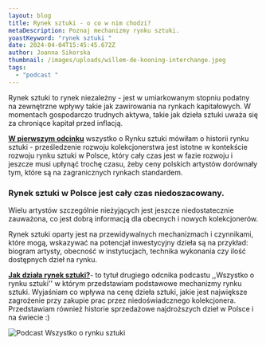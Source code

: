 ```yaml
---
layout: blog
title: Rynek sztuki - o co w nim chodzi?
metaDescription: Poznaj mechanizmy rynku sztuki.
yoastKeyword: "rynek sztuki "
date: 2024-04-04T15:45:45.672Z
author: Joanna Sikorska
thumbnail: /images/uploads/willem-de-kooning-interchange.jpeg
tags:
  - "podcast "
---
```

Rynek sztuki to rynek niezależny - jest w umiarkowanym stopniu podatny na zewnętrzne wpływy takie jak zawirowania na rynkach kapitałowych. W momentach gospodarczo trudnych aktywa, takie jak dzieła sztuki uważa się za chroniące kapitał przed inflacją. 

**[W pierwszym odcinku](https://www.youtube.com/watch?v=cf3h1DqMFR0&t=10s)** wszystko o Rynku sztuki mówiłam o historii rynku sztuki - prześledzenie rozwoju kolekcjonerstwa jest istotne w kontekście rozwoju rynku sztuki w Polsce, który cały czas jest w fazie rozwoju i jeszcze musi upłynąć trochę czasu, żeby ceny polskich artystów dorównały tym, które są na zagranicznych rynkach standardem. 

### Rynek sztuki w Polsce jest cały czas niedoszacowany.

Wielu artystów szczególnie nieżyjących jest jeszcze niedostatecznie zauważona, co jest dobrą informacją dla obecnych i nowych kolekcjonerów. 

Rynek sztuki oparty jest na przewidywalnych mechanizmach i czynnikami, które mogą, wskazywać na potencjał inwestycyjny dzieła są na przykład: biogram artysty, obecność w instytucjach, technika wykonania czy ilość dostępnych dzieł na rynku. 

**[Jak działa rynek sztuki?](https://www.youtube.com/watch?v=qL6bTFaE8HQ)**- to tytuł drugiego odcnika podcastu ,,Wszystko o rynku sztuki'' w którym przedstawiam podstawowe mechanizmy rynku sztuki. Wyjaśniam co wpływa na cenę dzieła sztuki, jakie jest  największe zagrożenie przy zakupie prac przez niedoświadcznego kolekcjonera. Przedstawiam również historie sprzedażowe najdroższych dzieł w Polsce i na świecie :)

![](/images/uploads/grey-bright-orange-black-clean-cutout-news-and-politics-podcast-cover.jpg "Podcast Wszystko o rynku sztuki ")